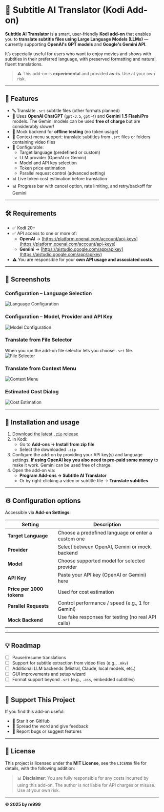 # 🧠 Subtitle AI Translator (Kodi Add-on)

**Subtitle AI Translator** is a smart, user-friendly **Kodi add-on** that enables you to **translate subtitle files using Large Language Models (LLMs)** — currently supporting **OpenAI's GPT models** and **Google's Gemini API**.

It’s especially useful for users who want to enjoy movies and shows with subtitles in their preferred language, with preserved formatting and natural, fluent translations.

> ⚠️ This add-on is **experimental** and provided **as-is**. Use at your own risk.

---

## 🌟 Features

- 🔤 Translate `.srt` subtitle files (other formats planned)
- 🤖 Uses **OpenAI ChatGPT** (`gpt-3.5`, `gpt-4`) and **Gemini 1.5 Flash/Pro** models. The Gemini models can be used **free of charge** but are considerably slower!
- 🤪 Mock backend for **offline testing** (no token usage)
- 📂 Context menu support: translate subtitles from `.srt` files or folders containing video files
- 🔧 Configurable:
  - Target language (predefined or custom)
  - LLM provider (OpenAI or Gemini)
  - Model and API key selection
  - Token price estimation
  - Parallel request control (advanced setting)
- 📊 Live token cost estimation before translation
- 📊 Progress bar with cancel option, rate limiting, and retry/backoff for Gemini

---

## 🛠️ Requirements

- ✅ Kodi 20+
- ✅ API access to one or more of:
  - **OpenAI** → [https://platform.openai.com/account/api-keys](https://platform.openai.com/account/api-keys)
  - **Gemini** → [https://aistudio.google.com/app/apikey](https://aistudio.google.com/app/apikey)
- ⚠️ You are responsible for your **own API usage and associated costs**.

---

## 📸 Screenshots

### Configuration – Language Selection
![Language Configuration](resources/screenshots/configuration_langugage.png)

### Configuration – Model, Provider and API Key
![Model Configuration](resources/screenshots/configuration_model.png)

### Translate from File Selector
When you run the add-on file selector lets you choose `.srt` file.
![File Selector](resources/screenshots/translate_file_selector.png)

### Translate from Context Menu
![Context Menu](resources/screenshots/translate_context_menu.png)

### Estimated Cost Dialog
![Cost Estimation](resources/screenshots/cost_estimation.png)

---

## 🚀 Installation and usage

1. [Download the latest `.zip` release](https://github.com/re999/script.program.sub-ai-translator/releases)
2. In Kodi:
   - Go to **Add-ons → Install from zip file**
   - Select the downloaded `.zip`
3. Configure the add-on by providing your API key(s) and language settings. **If using OpenAI key you also need to pre-paid some money** to make it work. Gemini can be used free of charge.
4. Open the add-on via:
   - **Program Add-ons → Subtitle AI Translator**
   - Or by right-clicking a video or subtitle file → **Translate subtitles**

---

## ⚙️ Configuration options

Accessible via **Add-on Settings**:

| Setting | Description |
|--------|-------------|
| **Target Language** | Choose a predefined language or enter a custom one |
| **Provider** | Select between OpenAI, Gemini or mock backend |
| **Model** | Choose supported model for selected provider |
| **API Key** | Paste your API key (OpenAI or Gemini) here |
| **Price per 1000 tokens** | Used for cost estimation |
| **Parallel Requests** | Control performance / speed (e.g., 1 for Gemini) |
| **Mock Backend** | Use fake responses for testing (no real API calls) |

---

## 💡 Roadmap

- [ ] Pause/resume translations
- [ ] Support for subtitle extraction from video files (e.g., `.mkv`)
- [ ] Additional LLM backends (Mistral, Claude, local models, etc.)
- [ ] GUI improvements and setup wizard
- [ ] Format support beyond `.srt` (e.g., `.ass`, embedded subtitles)

---

## 🤝 Support This Project

If you find this add-on useful:

- 🌟 Star it on GitHub
- 🤍 Spread the word and give feedback
- 🐛 Report bugs or suggest features

---

## 📜 License

This project is licensed under the **MIT License**, see the `LICENSE` file for details, with the following addition:

> 📊 **Disclaimer**: You are fully responsible for any costs incurred by using this add-on. The author is not liable for API charges or misuse. Use at your own risk.

---

**© 2025 by re999**

